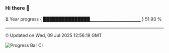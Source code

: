 ### Hi there 👋

⏳ Year progress { ███████████████▁▁▁▁▁▁▁▁▁▁▁▁▁▁▁ } 51.93 %

---

⏰ Updated on Wed, 09 Jul 2025 12:56:18 GMT

![Progress Bar CI](https://github.com/DhruviPatel157/GitHub-Actions-Demo/workflows/Progress%20Bar%20CI/badge.svg)
